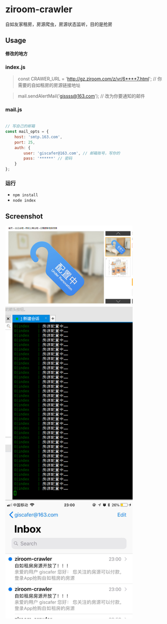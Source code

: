# ziroom-crawler
自如友家租房，房源爬虫，房源状态监听，目的是抢房


## Usage

**修改的地方**

### index.js

> const CRAWER_URL = 'http://gz.ziroom.com/z/vr/6****7.html'; // 你需要的自如租房的房源链接地址

> mail.sendAlertMail('gissss@163.com'); // 改为你要通知的邮件


### mail.js

```js

// 写自己的邮箱
const mail_opts = {
    host: 'smtp.163.com',
    port: 25,
    auth: {
        user: 'giscafer@163.com', // 邮箱账号，写你的
        pass: '******' // 密码
    }
};

```

### 运行
- `npm install`
- `node index`


## Screenshot

<img src="./demo/1.png" width="400">
<br>
<img src="./demo/2.png" width="400">
<br>
<img src="./demo/3.jpg" width="400">
